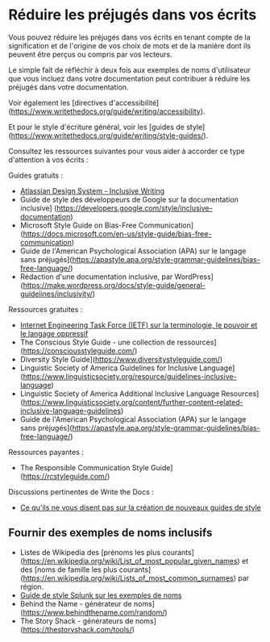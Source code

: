 # Réduire les préjugés dans vos écrits

Vous pouvez réduire les préjugés dans vos écrits en tenant compte de la signification et de l'origine de vos choix de mots et de la manière dont ils peuvent être perçus ou compris par vos lecteurs.

Le simple fait de réfléchir à deux fois aux exemples de noms d'utilisateur que vous incluez dans votre documentation peut contribuer à réduire les préjugés dans votre documentation.

Voir également les [directives d'accessibilité] (https://www.writethedocs.org/guide/writing/accessibility).

Et pour le style d'écriture général, voir les [guides de style] (https://www.writethedocs.org/guide/writing/style-guides/).

Consultez les ressources suivantes pour vous aider à accorder ce type d'attention à vos écrits :

Guides gratuits :

- [Atlassian Design System - Inclusive Writing](https://atlassian.design/content/inclusive-writing)
- Guide de style des développeurs de Google sur la documentation inclusive] (https://developers.google.com/style/inclusive-documentation)
- Microsoft Style Guide on Bias-Free Communication] (https://docs.microsoft.com/en-us/style-guide/bias-free-communication)
- Guide de l'American Psychological Association (APA) sur le langage sans préjugés](https://apastyle.apa.org/style-grammar-guidelines/bias-free-language/)
- Rédaction d'une documentation inclusive, par WordPress](https://make.wordpress.org/docs/style-guide/general-guidelines/inclusivity/)

Ressources gratuites :

- [Internet Engineering Task Force (IETF) sur la terminologie, le pouvoir et le langage oppressif](https://tools.ietf.org/id/draft-knodel-terminology-00.html)
- The Conscious Style Guide - une collection de ressources](https://consciousstyleguide.com/)
- Diversity Style Guide](https://www.diversitystyleguide.com/)
- Linguistic Society of America Guidelines for Inclusive Language](https://www.linguisticsociety.org/resource/guidelines-inclusive-language)
- Linguistic Society of America Additional Inclusive Language Resources] (https://www.linguisticsociety.org/content/further-content-related-inclusive-language-guidelines)
- Guide de l'American Psychological Association (APA) sur le langage sans préjugés](https://apastyle.apa.org/style-grammar-guidelines/bias-free-language/)

Ressources payantes :

- The Responsible Communication Style Guide] (https://rcstyleguide.com/)

Discussions pertinentes de Write the Docs :

- [Ce qu'ils ne vous disent pas sur la création de nouveaux guides de style](https://www.writethedocs.org/videos/portland/2018/what-they-don-t-tell-you-about-creating-new-style-guides-thursday-bram/)

## Fournir des exemples de noms inclusifs

- Listes de Wikipedia des [prénoms les plus courants] (https://en.wikipedia.org/wiki/List_of_most_popular_given_names) et des [noms de famille les plus courants] (https://en.wikipedia.org/wiki/Lists_of_most_common_surnames) par région.
- [Guide de style Splunk sur les exemples de noms](https://docs.splunk.com/Documentation/StyleGuide/current/StyleGuide/Domains)
- Behind the Name - générateur de noms](https://www.behindthename.com/random/)
- The Story Shack - générateurs de noms](https://thestoryshack.com/tools/)
